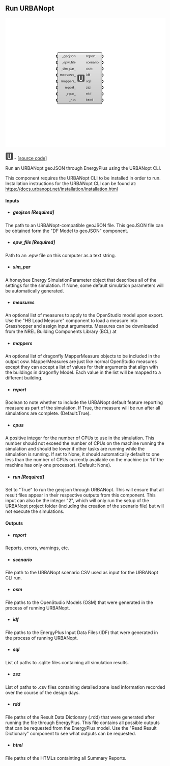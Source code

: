 ## Run URBANopt

![](../../images/components/Run_URBANopt.png)

![](../../images/icons/Run_URBANopt.png) - [[source code]](https://github.com/ladybug-tools/dragonfly-grasshopper/blob/master/dragonfly_grasshopper/src//DF%20Run%20URBANopt.py)


Run an URBANopt geoJSON through EnergyPlus using the URBANopt CLI. 

This component requires the URBANopt CLI to be installed in order to run. Installation instructions for the URBANopt CLI can be found at: https://docs.urbanopt.net/installation/installation.html 



#### Inputs
* ##### geojson [Required]
The path to an URBANopt-compatible geoJSON file. This geoJSON file can be obtained form the "DF Model to geoJSON" component. 
* ##### epw_file [Required]
Path to an .epw file on this computer as a text string. 
* ##### sim_par 
A honeybee Energy SimulationParameter object that describes all of the settings for the simulation. If None, some default simulation parameters will be automatically generated. 
* ##### measures 
An optional list of measures to apply to the OpenStudio model upon export. Use the "HB Load Measure" component to load a measure into Grasshopper and assign input arguments. Measures can be downloaded from the NREL Building Components Library (BCL) at 
* ##### mappers 
An optional list of dragonfly MapperMeasure objects to be included in the output osw. MapperMeasures are just like normal OpenStudio measures except they can accept a list of values for their arguments that align with the buildings in dragonfly Model. Each value in the list will be mapped to a different building. 
* ##### report 
Boolean to note whether to include the URBANopt default feature reporting measure as part of the simulation. If True, the measure will be run after all simulations are complete. (Default:True). 
* ##### cpus 
A positive integer for the number of CPUs to use in the simulation. This number should not exceed the number of CPUs on the machine running the simulation and should be lower if other tasks are running while the simulation is running. If set to None, it should automatically default to one less than the number of CPUs currently available on the machine (or 1 if the machine has only one processor). (Default: None). 
* ##### run [Required]
Set to "True" to run the geojson through URBANopt. This will ensure that all result files appear in their respective outputs from this component. This input can also be the integer "2", which will only run the setup of the URBANopt project folder (including the creation of the scenario file) but will not execute the simulations. 

#### Outputs
* ##### report
Reports, errors, warnings, etc. 
* ##### scenario
File path to the URBANopt scenario CSV used as input for the URBANopt CLI run. 
* ##### osm
File paths to the OpenStudio Models (OSM) that were generated in the process of running URBANopt. 
* ##### idf
File paths to the EnergyPlus Input Data Files (IDF) that were generated in the process of running URBANopt. 
* ##### sql
List of paths to .sqlite files containing all simulation results. 
* ##### zsz
List of paths to .csv files containing detailed zone load information recorded over the course of the design days. 
* ##### rdd
File paths of the Result Data Dictionary (.rdd) that were generated after running the file through EnergyPlus.  This file contains all possible outputs that can be requested from the EnergyPlus model. Use the "Read Result Dictionary" component to see what outputs can be requested. 
* ##### html
File paths of the HTMLs containting all Summary Reports. 
